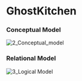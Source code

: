 # GhostKitchen

### Conceptual Model
![2_Conceptual_model](https://user-images.githubusercontent.com/37320474/139163991-04fc9681-31b1-4741-9b47-6cc4c21a4d09.png)


### Relational Model
![3_Logical Model](https://user-images.githubusercontent.com/37320474/139164076-0c486496-0128-42c0-a160-442907c967ba.png)
